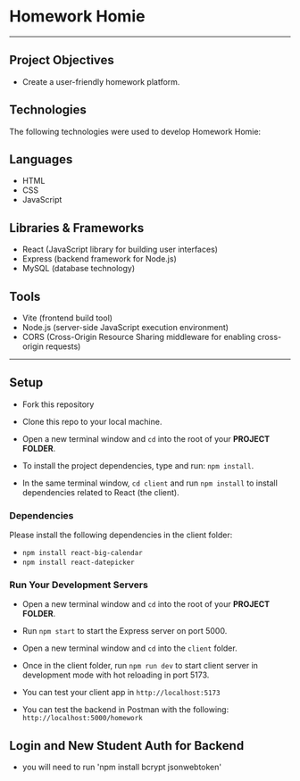 # Homework Homie

***

## Project Objectives

- Create a user-friendly homework platform.

## Technologies

The following technologies were used to develop Homework Homie:

## Languages

- HTML
- CSS
- JavaScript

## Libraries & Frameworks

- React (JavaScript library for building user interfaces)
- Express (backend framework for Node.js)
- MySQL (database technology)

## Tools

- Vite (frontend build tool)
- Node.js (server-side JavaScript execution environment)
- CORS (Cross-Origin Resource Sharing middleware for enabling cross-origin requests)

***

## Setup

- Fork this repository

- Clone this repo to your local machine.

- Open a new terminal window and `cd` into the root of your **PROJECT FOLDER**.

- To install the project dependencies, type and run: `npm install`.

- In the same terminal window, `cd client` and run `npm install` to install dependencies related to React (the client).

### Dependencies

Please install the following dependencies in the client folder:

- `npm install react-big-calendar`
- `npm install react-datepicker`

### Run Your Development Servers

- Open a new terminal window and `cd` into the root of your **PROJECT FOLDER**.

- Run `npm start` to start the Express server on port 5000.

- Open a new terminal window and `cd` into the `client` folder.

- Once in the client folder, run `npm run dev` to start client server in development mode with hot reloading in port 5173.

- You can test your client app in `http://localhost:5173`

- You can test the backend in Postman with the following: `http://localhost:5000/homework`

## Login and New Student Auth for Backend

- you will need to run 'npm install bcrypt jsonwebtoken'
